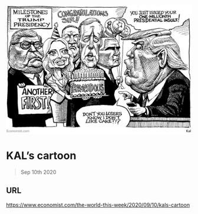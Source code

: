 ![](./images/20200912_WWD000_0.jpg)

# KAL’s cartoon

> Sep 10th 2020



## URL

https://www.economist.com/the-world-this-week/2020/09/10/kals-cartoon
